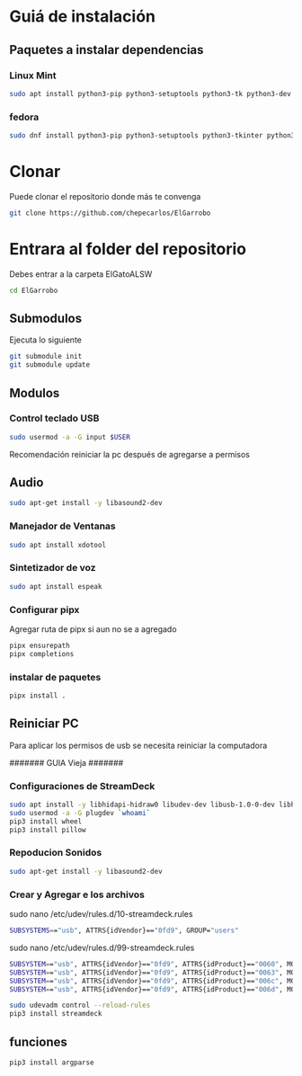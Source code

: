 
# Guiá de instalación

## Paquetes a instalar dependencias

### Linux Mint

```bash
sudo apt install python3-pip python3-setuptools python3-tk python3-dev pipx ffmpeg git 
```

### fedora 

```bash
sudo dnf install python3-pip python3-setuptools python3-tkinter python3-devel git 
```

# Clonar 
Puede clonar el repositorio donde más te convenga

```bash
git clone https://github.com/chepecarlos/ElGarrobo
```
# Entrara al folder del repositorio 
Debes entrar a la carpeta ElGatoALSW 

```bash
cd ElGarrobo
```

## Submodulos 
Ejecuta lo siguiente

```bash
git submodule init
git submodule update
```

## Modulos


### Control teclado USB

```bash
sudo usermod -a -G input $USER
```

Recomendación reiniciar la pc después de agregarse a permisos

## Audio

```bash
sudo apt-get install -y libasound2-dev
```

### Manejador de Ventanas

```bash
sudo apt install xdotool
```

### Sintetizador de voz

```bash
sudo apt install espeak
```

### Configurar pipx
Agregar ruta de pipx si aun no se a agregado

```bash
pipx ensurepath
pipx completions
```

### instalar de paquetes

```bash
pipx install .
``` 

## Reiniciar PC 

Para aplicar los permisos de usb se necesita reiniciar la computadora






####### GUIA Vieja #######

### Configuraciones de StreamDeck
```bash
sudo apt install -y libhidapi-hidraw0 libudev-dev libusb-1.0-0-dev libhidapi-libusb0 zlib1g-dev
sudo usermod -a -G plugdev `whoami`
pip3 install wheel
pip3 install pillow
```

### Repoducion Sonidos
```bash
sudo apt-get install -y libasound2-dev
```

### Crear y Agregar e los archivos

sudo nano /etc/udev/rules.d/10-streamdeck.rules
```bash
SUBSYSTEMS=="usb", ATTRS{idVendor}=="0fd9", GROUP="users"
```

sudo nano /etc/udev/rules.d/99-streamdeck.rules
```bash
SUBSYSTEM=="usb", ATTRS{idVendor}=="0fd9", ATTRS{idProduct}=="0060", MODE:="660", GROUP="plugdev"
SUBSYSTEM=="usb", ATTRS{idVendor}=="0fd9", ATTRS{idProduct}=="0063", MODE:="660", GROUP="plugdev"
SUBSYSTEM=="usb", ATTRS{idVendor}=="0fd9", ATTRS{idProduct}=="006c", MODE:="660", GROUP="plugdev"
SUBSYSTEM=="usb", ATTRS{idVendor}=="0fd9", ATTRS{idProduct}=="006d", MODE:="660", GROUP="plugdev"
```

```bash
sudo udevadm control --reload-rules
pip3 install streamdeck
```


## funciones

```bash
pip3 install argparse
```

